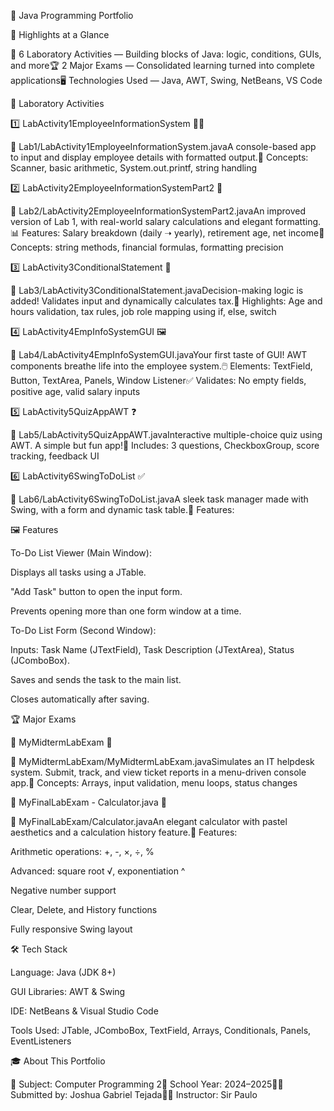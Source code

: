🚀 Java Programming Portfolio

🌟 Highlights at a Glance

🧪 6 Laboratory Activities — Building blocks of Java: logic, conditions, GUIs, and more🏆 2 Major Exams — Consolidated learning turned into complete applications🖥️ Technologies Used — Java, AWT, Swing, NetBeans, VS Code

🧪 Laboratory Activities

1️⃣ LabActivity1EmployeeInformationSystem 🧑‍💼

📂 Lab1/LabActivity1EmployeeInformationSystem.javaA console-based app to input and display employee details with formatted output.🔧 Concepts: Scanner, basic arithmetic, System.out.printf, string handling

2️⃣ LabActivity2EmployeeInformationSystemPart2 💸

📂 Lab2/LabActivity2EmployeeInformationSystemPart2.javaAn improved version of Lab 1, with real-world salary calculations and elegant formatting.📊 Features: Salary breakdown (daily ➝ yearly), retirement age, net income🔧 Concepts: string methods, financial formulas, formatting precision

3️⃣ LabActivity3ConditionalStatement 🧠

📂 Lab3/LabActivity3ConditionalStatement.javaDecision-making logic is added! Validates input and dynamically calculates tax.🧾 Highlights: Age and hours validation, tax rules, job role mapping using if, else, switch

4️⃣ LabActivity4EmpInfoSystemGUI 🖼️

📂 Lab4/LabActivity4EmpInfoSystemGUI.javaYour first taste of GUI! AWT components breathe life into the employee system.🖱️ Elements: TextField, Button, TextArea, Panels, Window Listener✅ Validates: No empty fields, positive age, valid salary inputs

5️⃣ LabActivity5QuizAppAWT ❓

📂 Lab5/LabActivity5QuizAppAWT.javaInteractive multiple-choice quiz using AWT. A simple but fun app!🧩 Includes: 3 questions, CheckboxGroup, score tracking, feedback UI

6️⃣ LabActivity6SwingToDoList ✅

📂 Lab6/LabActivity6SwingToDoList.javaA sleek task manager made with Swing, with a form and dynamic task table.🧰 Features:

🖼 Features

To-Do List Viewer (Main Window):

Displays all tasks using a JTable.

"Add Task" button to open the input form.

Prevents opening more than one form window at a time.

To-Do List Form (Second Window):

Inputs: Task Name (JTextField), Task Description (JTextArea), Status (JComboBox).

Saves and sends the task to the main list.

Closes automatically after saving.

🏆 Major Exams

🧪 MyMidtermLabExam 🎫

📂 MyMidtermLabExam/MyMidtermLabExam.javaSimulates an IT helpdesk system. Submit, track, and view ticket reports in a menu-driven console app.🧠 Concepts: Arrays, input validation, menu loops, status changes

🔬 MyFinalLabExam - Calculator.java 🧮

📂 MyFinalLabExam/Calculator.javaAn elegant calculator with pastel aesthetics and a calculation history feature.🎯 Features:

Arithmetic operations: +, -, ×, ÷, %

Advanced: square root √, exponentiation ^

Negative number support

Clear, Delete, and History functions

Fully responsive Swing layout

🛠 Tech Stack

Language: Java (JDK 8+)

GUI Libraries: AWT & Swing

IDE: NetBeans & Visual Studio Code

Tools Used: JTable, JComboBox, TextField, Arrays, Conditionals, Panels, EventListeners

🎓 About This Portfolio

📘 Subject: Computer Programming 2🏫 School Year: 2024–2025🧑‍💻 Submitted by: Joshua Gabriel Tejada👨‍🏫 Instructor: Sir Paulo


